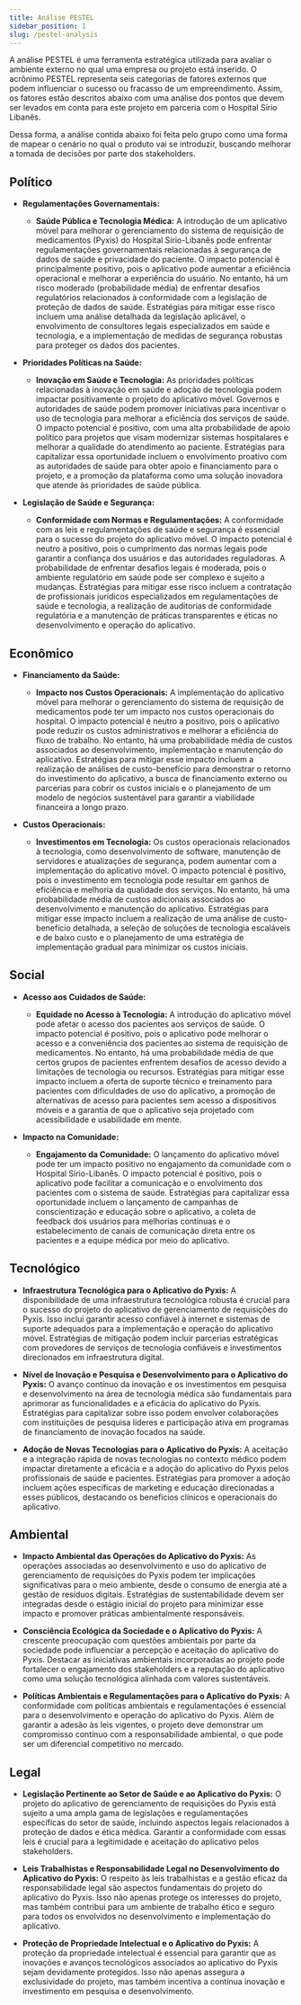 ```yaml
---
title: Análise PESTEL
sidebar_position: 1
slug: /pestel-analysis
---
```


A análise PESTEL é uma ferramenta estratégica utilizada para avaliar o ambiente externo no qual uma empresa ou projeto está inserido. O acrônimo PESTEL representa seis categorias de fatores externos que podem influenciar o sucesso ou fracasso de um empreendimento. Assim, os fatores estão descritos abaixo com uma análise dos pontos que devem ser levados em conta para este projeto em parceria com o Hospital Sírio Libanês.

Dessa forma, a análise contida abaixo foi feita pelo grupo como uma forma de mapear o cenário no qual o produto vai se introduzir, buscando melhorar a tomada de decisões por parte dos stakeholders.

## Político

- **Regulamentações Governamentais:**
  - **Saúde Pública e Tecnologia Médica:** A introdução de um aplicativo móvel para melhorar o gerenciamento do sistema de requisição de medicamentos (Pyxis) do Hospital Sírio-Libanês pode enfrentar regulamentações governamentais relacionadas à segurança de dados de saúde e privacidade do paciente. O impacto potencial é principalmente positivo, pois o aplicativo pode aumentar a eficiência operacional e melhorar a experiência do usuário. No entanto, há um risco moderado (probabilidade média) de enfrentar desafios regulatórios relacionados à conformidade com a legislação de proteção de dados de saúde. Estratégias para mitigar esse risco incluem uma análise detalhada da legislação aplicável, o envolvimento de consultores legais especializados em saúde e tecnologia, e a implementação de medidas de segurança robustas para proteger os dados dos pacientes.

- **Prioridades Políticas na Saúde:**
  - **Inovação em Saúde e Tecnologia:** As prioridades políticas relacionadas à inovação em saúde e adoção de tecnologia podem impactar positivamente o projeto do aplicativo móvel. Governos e autoridades de saúde podem promover iniciativas para incentivar o uso de tecnologia para melhorar a eficiência dos serviços de saúde. O impacto potencial é positivo, com uma alta probabilidade de apoio político para projetos que visam modernizar sistemas hospitalares e melhorar a qualidade do atendimento ao paciente. Estratégias para capitalizar essa oportunidade incluem o envolvimento proativo com as autoridades de saúde para obter apoio e financiamento para o projeto, e a promoção da plataforma como uma solução inovadora que atende às prioridades de saúde pública.

- **Legislação de Saúde e Segurança:**
  - **Conformidade com Normas e Regulamentações:** A conformidade com as leis e regulamentações de saúde e segurança é essencial para o sucesso do projeto do aplicativo móvel. O impacto potencial é neutro a positivo, pois o cumprimento das normas legais pode garantir a confiança dos usuários e das autoridades reguladoras. A probabilidade de enfrentar desafios legais é moderada, pois o ambiente regulatório em saúde pode ser complexo e sujeito a mudanças. Estratégias para mitigar esse risco incluem a contratação de profissionais jurídicos especializados em regulamentações de saúde e tecnologia, a realização de auditorias de conformidade regulatória e a manutenção de práticas transparentes e éticas no desenvolvimento e operação do aplicativo.

## Econômico

- **Financiamento da Saúde:**
  - **Impacto nos Custos Operacionais:** A implementação do aplicativo móvel para melhorar o gerenciamento do sistema de requisição de medicamentos pode ter um impacto nos custos operacionais do hospital. O impacto potencial é neutro a positivo, pois o aplicativo pode reduzir os custos administrativos e melhorar a eficiência do fluxo de trabalho. No entanto, há uma probabilidade média de custos associados ao desenvolvimento, implementação e manutenção do aplicativo. Estratégias para mitigar esse impacto incluem a realização de análises de custo-benefício para demonstrar o retorno do investimento do aplicativo, a busca de financiamento externo ou parcerias para cobrir os custos iniciais e o planejamento de um modelo de negócios sustentável para garantir a viabilidade financeira a longo prazo.

- **Custos Operacionais:**
  - **Investimentos em Tecnologia:** Os custos operacionais relacionados à tecnologia, como desenvolvimento de software, manutenção de servidores e atualizações de segurança, podem aumentar com a implementação do aplicativo móvel. O impacto potencial é positivo, pois o investimento em tecnologia pode resultar em ganhos de eficiência e melhoria da qualidade dos serviços. No entanto, há uma probabilidade média de custos adicionais associados ao desenvolvimento e manutenção do aplicativo. Estratégias para mitigar esse impacto incluem a realização de uma análise de custo-benefício detalhada, a seleção de soluções de tecnologia escaláveis e de baixo custo e o planejamento de uma estratégia de implementação gradual para minimizar os custos iniciais.

## Social

- **Acesso aos Cuidados de Saúde:**
  - **Equidade no Acesso à Tecnologia:** A introdução do aplicativo móvel pode afetar o acesso dos pacientes aos serviços de saúde. O impacto potencial é positivo, pois o aplicativo pode melhorar o acesso e a conveniência dos pacientes ao sistema de requisição de medicamentos. No entanto, há uma probabilidade média de que certos grupos de pacientes enfrentem desafios de acesso devido a limitações de tecnologia ou recursos. Estratégias para mitigar esse impacto incluem a oferta de suporte técnico e treinamento para pacientes com dificuldades de uso do aplicativo, a promoção de alternativas de acesso para pacientes sem acesso a dispositivos móveis e a garantia de que o aplicativo seja projetado com acessibilidade e usabilidade em mente.

- **Impacto na Comunidade:**
  - **Engajamento da Comunidade:** O lançamento do aplicativo móvel pode ter um impacto positivo no engajamento da comunidade com o Hospital Sírio-Libanês. O impacto potencial é positivo, pois o aplicativo pode facilitar a comunicação e o envolvimento dos pacientes com o sistema de saúde. Estratégias para capitalizar essa oportunidade incluem o lançamento de campanhas de conscientização e educação sobre o aplicativo, a coleta de feedback dos usuários para melhorias contínuas e o estabelecimento de canais de comunicação direta entre os pacientes e a equipe médica por meio do aplicativo.
 
## Tecnológico

- **Infraestrutura Tecnológica para o Aplicativo do Pyxis:** A disponibilidade de uma infraestrutura tecnológica robusta é crucial para o sucesso do projeto do aplicativo de gerenciamento de requisições do Pyxis. Isso inclui garantir acesso confiável à internet e sistemas de suporte adequados para a implementação e operação do aplicativo móvel. Estratégias de mitigação podem incluir parcerias estratégicas com provedores de serviços de tecnologia confiáveis e investimentos direcionados em infraestrutura digital.

- **Nível de Inovação e Pesquisa e Desenvolvimento para o Aplicativo do Pyxis:** O avanço contínuo da inovação e os investimentos em pesquisa e desenvolvimento na área de tecnologia médica são fundamentais para aprimorar as funcionalidades e a eficácia do aplicativo do Pyxis. Estratégias para capitalizar sobre isso podem envolver colaborações com instituições de pesquisa líderes e participação ativa em programas de financiamento de inovação focados na saúde.

- **Adoção de Novas Tecnologias para o Aplicativo do Pyxis:** A aceitação e a integração rápida de novas tecnologias no contexto médico podem impactar diretamente a eficácia e a adoção do aplicativo do Pyxis pelos profissionais de saúde e pacientes. Estratégias para promover a adoção incluem ações específicas de marketing e educação direcionadas a esses públicos, destacando os benefícios clínicos e operacionais do aplicativo.

## Ambiental

- **Impacto Ambiental das Operações do Aplicativo do Pyxis:** As operações associadas ao desenvolvimento e uso do aplicativo de gerenciamento de requisições do Pyxis podem ter implicações significativas para o meio ambiente, desde o consumo de energia até a gestão de resíduos digitais. Estratégias de sustentabilidade devem ser integradas desde o estágio inicial do projeto para minimizar esse impacto e promover práticas ambientalmente responsáveis.

- **Consciência Ecológica da Sociedade e o Aplicativo do Pyxis:** A crescente preocupação com questões ambientais por parte da sociedade pode influenciar a percepção e aceitação do aplicativo do Pyxis. Destacar as iniciativas ambientais incorporadas ao projeto pode fortalecer o engajamento dos stakeholders e a reputação do aplicativo como uma solução tecnológica alinhada com valores sustentáveis.

- **Políticas Ambientais e Regulamentações para o Aplicativo do Pyxis:** A conformidade com políticas ambientais e regulamentações é essencial para o desenvolvimento e operação do aplicativo do Pyxis. Além de garantir a adesão às leis vigentes, o projeto deve demonstrar um compromisso contínuo com a responsabilidade ambiental, o que pode ser um diferencial competitivo no mercado.

## Legal

- **Legislação Pertinente ao Setor de Saúde e ao Aplicativo do Pyxis:** O projeto do aplicativo de gerenciamento de requisições do Pyxis está sujeito a uma ampla gama de legislações e regulamentações específicas do setor de saúde, incluindo aspectos legais relacionados à proteção de dados e ética médica. Garantir a conformidade com essas leis é crucial para a legitimidade e aceitação do aplicativo pelos stakeholders.

- **Leis Trabalhistas e Responsabilidade Legal no Desenvolvimento do Aplicativo do Pyxis:** O respeito às leis trabalhistas e a gestão eficaz da responsabilidade legal são aspectos fundamentais do projeto do aplicativo do Pyxis. Isso não apenas protege os interesses do projeto, mas também contribui para um ambiente de trabalho ético e seguro para todos os envolvidos no desenvolvimento e implementação do aplicativo.

- **Proteção de Propriedade Intelectual e o Aplicativo do Pyxis:** A proteção da propriedade intelectual é essencial para garantir que as inovações e avanços tecnológicos associados ao aplicativo do Pyxis sejam devidamente protegidos. Isso não apenas assegura a exclusividade do projeto, mas também incentiva a contínua inovação e investimento em pesquisa e desenvolvimento.

